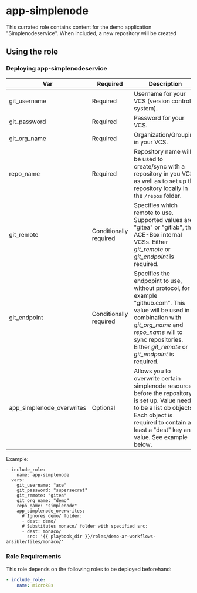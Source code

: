 # app-simplenode

This currated role contains content for the demo application "Simplenodeservice". When included, a new repository will be created

## Using the role

### Deploying app-simplenodeservice

|Var|Required|Description|
|---|---|---|
|git_username|Required|Username for your VCS (version control system).|
|git_password|Required|Password for your VCS.|
|git_org_name|Required|Organization/Grouping in your VCS.|
|repo_name|Required|Repository name will be used to create/sync with a repository in you VCS, as well as to set up the repository locally in the `/repos` folder.|
|git_remote|Conditionally required|Specifies which remote to use. Supported values are "gitea" or "gitlab", the ACE-Box internal VCSs. Either _git_remote_ or _git_endpoint_ is required.|
|git_endpoint|Conditionally required|Specifies the endpopint to use, without protocol, for example "github.com". This value will be used in combination with _git_org_name_ and _repo_name_ will to sync repositories. Either _git_remote_ or _git_endpoint_ is required.|
|app_simplenode_overwrites|Optional|Allows you to overwrite certain simplenode resources before the repository is set up. Value needs to be a list ob objects. Each object is required to contain at least a "dest" key and value. See example below.|

Example:

```
- include_role:
    name: app-simplenode
  vars:
    git_username: "ace"
    git_password: "supersecret"
    git_remote: "gitea"
    git_org_name: "demo"
    repo_name: "simplenode"
    app_simplenode_overwrites:
      # Ignores demo/ folder:
      - dest: demo/
      # Substitutes monaco/ folder with specified src:
      - dest: monaco/
        src: '{{ playbook_dir }}/roles/demo-ar-workflows-ansible/files/monaco/'
```

### Role Requirements

This role depends on the following roles to be deployed beforehand:

```yaml
- include_role:
    name: microk8s
```
